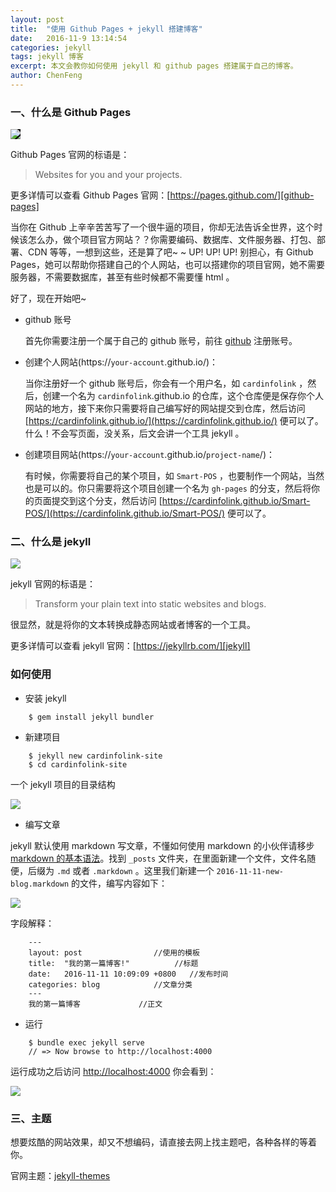 ```yaml
---
layout: post
title:  "使用 Github Pages + jekyll 搭建博客"
date:   2016-11-9 13:14:54
categories: jekyll
tags: jekyll 博客
excerpt: 本文会教你如何使用 jekyll 和 github pages 搭建属于自己的博客。
author: ChenFeng
---
```


### 一、什么是 Github Pages

<img src='https://pages.github.com/images/logo.svg' style="background-color:black;"/>

Github Pages 官网的标语是：

> Websites for you and your projects.

更多详情可以查看 Github Pages 官网：[https://pages.github.com/][github-pages]

当你在 Github 上辛辛苦苦写了一个很牛逼的项目，你却无法告诉全世界，这个时候该怎么办，做个项目官方网站？？你需要编码、数据库、文件服务器、打包、部署、CDN 等等，一想到这些，还是算了吧~ ~ UP! UP! UP! 别担心，有 Github Pages，她可以帮助你搭建自己的个人网站，也可以搭建你的项目官网，她不需要服务器，不需要数据库，甚至有些时候都不需要懂 html 。

好了，现在开始吧~

- github 账号

	首先你需要注册一个属于自己的 github 账号，前往 [github](https://github.com/) 注册账号。

- 创建个人网站(https://`your-account`.github.io/)：

	当你注册好一个 github 账号后，你会有一个用户名，如 `cardinfolink` ，然后，创建一个名为 `cardinfolink`.github.io 的仓库，这个仓库便是保存你个人网站的地方，接下来你只需要将自己编写好的网站提交到仓库，然后访问 [https://cardinfolink.github.io/](https://cardinfolink.github.io/) 便可以了。什么！不会写页面，没关系，后文会讲一个工具 jekyll 。

- 创建项目网站(https://`your-account`.github.io/`project-name`/)：
	
	有时候，你需要将自己的某个项目，如 `Smart-POS` ，也要制作一个网站，当然也是可以的。你只需要将这个项目创建一个名为 `gh-pages` 的分支，然后将你的页面提交到这个分支，然后访问 [https://cardinfolink.github.io/Smart-POS/](https://cardinfolink.github.io/Smart-POS/) 便可以了。

### 二、什么是 jekyll

![][jekyll-logo]

jekyll 官网的标语是：

> Transform your plain text into static websites and blogs.

很显然，就是将你的文本转换成静态网站或者博客的一个工具。

更多详情可以查看 jekyll 官网：[https://jekyllrb.com/][jekyll]

### 如何使用

- 安装 jekyll

```
	$ gem install jekyll bundler
```

- 新建项目

```
	$ jekyll new cardinfolink-site
	$ cd cardinfolink-site
```

一个 jekyll 项目的目录结构

![](../../../../image/33DFDF04-693F-4BB0-A857-EAD28195BF27.png)

- 编写文章

jekyll 默认使用 markdown 写文章，不懂如何使用 markdown 的小伙伴请移步 [markdown 的基本语法]()。找到 `_posts` 文件夹，在里面新建一个文件，文件名随便，后缀为 `.md` 或者 `.markdown` 。这里我们新建一个 `2016-11-11-new-blog.markdown` 的文件，编写内容如下：

![](../../../../image/642BAA6D-3099-45BC-8192-A3C951CC579F.png)

字段解释：

```
	---
	layout: post 				//使用的模板
	title:  "我的第一篇博客!"			//标题
	date:   2016-11-11 10:09:09 +0800	//发布时间
	categories: blog 			//文章分类
	---
	我的第一篇博客				//正文
```

- 运行

```
	$ bundle exec jekyll serve
	// => Now browse to http://localhost:4000
```

运行成功之后访问 [http://localhost:4000](http://localhost:4000) 你会看到：

![](../../../../image/47D9B6E7-6EDB-45A1-921B-308E09872686.png)

### 三、主题

想要炫酷的网站效果，却又不想编码，请直接去网上找主题吧，各种各样的等着你。

官网主题：[jekyll-themes][jekyll-themes]


[github-pages]: https://pages.github.com/
[github-pages-logo]: https://pages.github.com/images/logo.svg
[jekyll]:      http://jekyllrb.com
[jekyll-logo]: http://jekyllrb.com/img/logo-2x.png
[jekyll-gh]:   https://github.com/jekyll/jekyll
[jekyll-help]: https://github.com/jekyll/jekyll-help
[jekyll-themes]: http://jekyllthemes.org/

